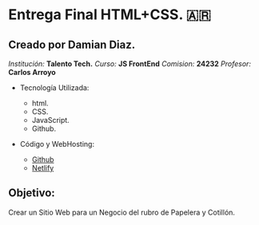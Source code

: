 # Entrega Final HTML+CSS. 🇦🇷

## Creado por Damian Diaz.
*Institución:* **Talento Tech.**
*Curso:* **JS FrontEnd** 
*Comision:* **24232**
*Profesor:* **Carlos Arroyo**
<br>
<ul>
   <li>Tecnología Utilizada:</li>
   <ul>
      <li>html.</li>
      <li>CSS.</li>
      <li>JavaScript.</li>
      <li>Github.</li>
   </ul>
</ul>
<ul>
   <li>Código y WebHosting:</li>
      <ul>
         <li> <a href ="https://github.com/damiancd/SIG.git">Github</a></li>
         <li><a href ="https://sig-papelera.netlify.app/">Netlify</a></li>
      </ul>   
</ul>

## Objetivo:
<p>Crear un Sitio Web para un Negocio del rubro de Papelera y Cotillón.</p>
   
